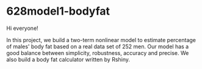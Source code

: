 # 628model1-bodyfat
Hi everyone!

In this project, we build a two-term nonlinear model to estimate percentage of males' body fat based on a real data set of 252 men. Our model has a good balance between simplicity, robustness, accuracy and precise. We also build a body fat calculator written by Rshiny.
